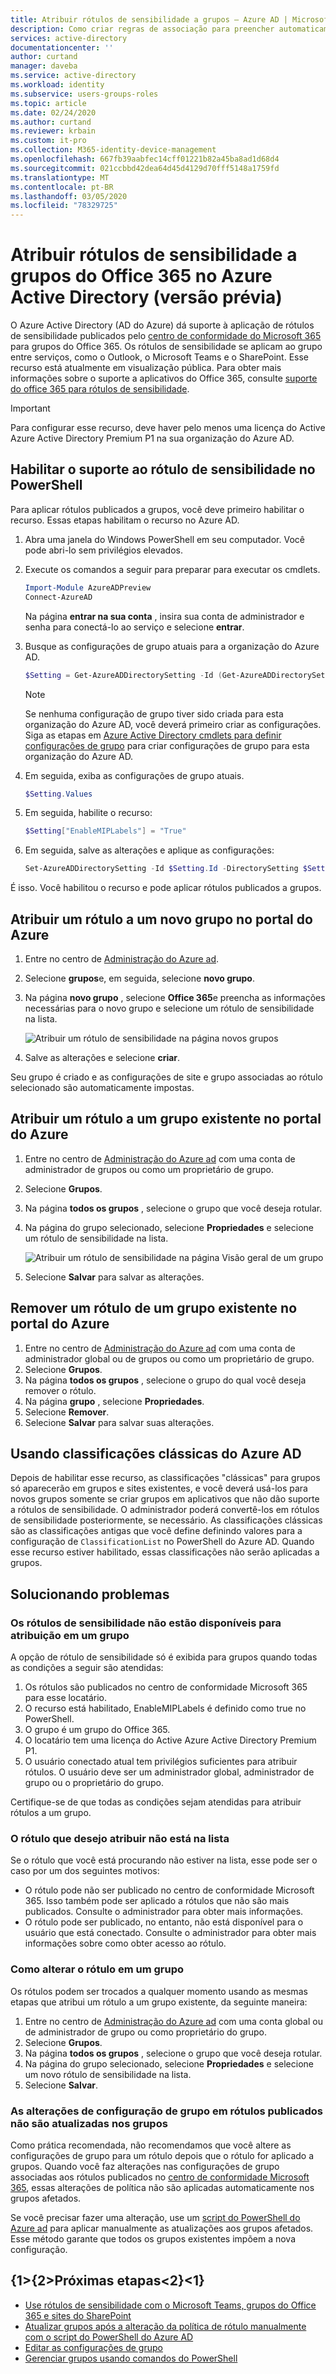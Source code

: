 ```yaml
---
title: Atribuir rótulos de sensibilidade a grupos – Azure AD | Microsoft Docs
description: Como criar regras de associação para preencher automaticamente os grupos e uma referência de regra.
services: active-directory
documentationcenter: ''
author: curtand
manager: daveba
ms.service: active-directory
ms.workload: identity
ms.subservice: users-groups-roles
ms.topic: article
ms.date: 02/24/2020
ms.author: curtand
ms.reviewer: krbain
ms.custom: it-pro
ms.collection: M365-identity-device-management
ms.openlocfilehash: 667fb39aabfec14cff01221b82a45ba8ad1d68d4
ms.sourcegitcommit: 021ccbbd42dea64d45d4129d70fff5148a1759fd
ms.translationtype: MT
ms.contentlocale: pt-BR
ms.lasthandoff: 03/05/2020
ms.locfileid: "78329725"
---
```

# <a name="assign-sensitivity-labels-to-office-365-groups-in-azure-active-directory-preview"></a>Atribuir rótulos de sensibilidade a grupos do Office 365 no Azure Active Directory (versão prévia)

O Azure Active Directory (AD do Azure) dá suporte à aplicação de rótulos de sensibilidade publicados pelo [centro de conformidade do Microsoft 365](https://sip.protection.office.com/homepage) para grupos do Office 365. Os rótulos de sensibilidade se aplicam ao grupo entre serviços, como o Outlook, o Microsoft Teams e o SharePoint. Esse recurso está atualmente em visualização pública. Para obter mais informações sobre o suporte a aplicativos do Office 365, consulte [suporte do office 365 para rótulos de sensibilidade](https://docs.microsoft.com/microsoft-365/compliance/sensitivity-labels-teams-groups-sites#support-for-the-sensitivity-labels).

> [!IMPORTANT]
> Para configurar esse recurso, deve haver pelo menos uma licença do Active Azure Active Directory Premium P1 na sua organização do Azure AD.

## <a name="enable-sensitivity-label-support-in-powershell"></a>Habilitar o suporte ao rótulo de sensibilidade no PowerShell

Para aplicar rótulos publicados a grupos, você deve primeiro habilitar o recurso. Essas etapas habilitam o recurso no Azure AD.

1. Abra uma janela do Windows PowerShell em seu computador. Você pode abri-lo sem privilégios elevados.
1. Execute os comandos a seguir para preparar para executar os cmdlets.

    ```PowerShell
    Import-Module AzureADPreview
    Connect-AzureAD
    ```

    Na página **entrar na sua conta** , insira sua conta de administrador e senha para conectá-lo ao serviço e selecione **entrar**.
1. Busque as configurações de grupo atuais para a organização do Azure AD.

    ```PowerShell
    $Setting = Get-AzureADDirectorySetting -Id (Get-AzureADDirectorySetting | where -Property DisplayName -Value "Group.Unified" -EQ).id
    ```

    > [!NOTE]
    > Se nenhuma configuração de grupo tiver sido criada para esta organização do Azure AD, você deverá primeiro criar as configurações. Siga as etapas em [Azure Active Directory cmdlets para definir configurações de grupo](https://docs.microsoft.com/azure/active-directory/users-groups-roles/groups-settings-cmdlets) para criar configurações de grupo para esta organização do Azure AD.

1. Em seguida, exiba as configurações de grupo atuais.

    ```PowerShell
    $Setting.Values
    ```

1. Em seguida, habilite o recurso:

    ```PowerShell
    $Setting["EnableMIPLabels"] = "True"
    ```

1. Em seguida, salve as alterações e aplique as configurações:

    ```PowerShell
    Set-AzureADDirectorySetting -Id $Setting.Id -DirectorySetting $Setting
    ```

É isso. Você habilitou o recurso e pode aplicar rótulos publicados a grupos.

## <a name="assign-a-label-to-a-new-group-in-azure-portal"></a>Atribuir um rótulo a um novo grupo no portal do Azure

1. Entre no centro de [Administração do Azure ad](https://aad.portal.azure.com).
1. Selecione **grupos**e, em seguida, selecione **novo grupo**.
1. Na página **novo grupo** , selecione **Office 365**e preencha as informações necessárias para o novo grupo e selecione um rótulo de sensibilidade na lista.

   ![Atribuir um rótulo de sensibilidade na página novos grupos](./media/groups-assign-sensitivity-labels/new-group-page.png)

1. Salve as alterações e selecione **criar**.

Seu grupo é criado e as configurações de site e grupo associadas ao rótulo selecionado são automaticamente impostas.

## <a name="assign-a-label-to-an-existing-group-in-azure-portal"></a>Atribuir um rótulo a um grupo existente no portal do Azure

1. Entre no centro de [Administração do Azure ad](https://aad.portal.azure.com) com uma conta de administrador de grupos ou como um proprietário de grupo.
1. Selecione **Grupos**.
1. Na página **todos os grupos** , selecione o grupo que você deseja rotular.
1. Na página do grupo selecionado, selecione **Propriedades** e selecione um rótulo de sensibilidade na lista.

   ![Atribuir um rótulo de sensibilidade na página Visão geral de um grupo](./media/groups-assign-sensitivity-labels/assign-to-existing.png)

1. Selecione **Salvar** para salvar as alterações.

## <a name="remove-a-label-from-an-existing-group-in-azure-portal"></a>Remover um rótulo de um grupo existente no portal do Azure

1. Entre no centro de [Administração do Azure ad](https://aad.portal.azure.com) com uma conta de administrador global ou de grupos ou como um proprietário de grupo.
1. Selecione **Grupos**.
1. Na página **todos os grupos** , selecione o grupo do qual você deseja remover o rótulo.
1. Na página **grupo** , selecione **Propriedades**.
1. Selecione **Remover**.
1. Selecione **Salvar** para salvar suas alterações.

## <a name="using-classic-azure-ad-classifications"></a>Usando classificações clássicas do Azure AD

Depois de habilitar esse recurso, as classificações "clássicas" para grupos só aparecerão em grupos e sites existentes, e você deverá usá-los para novos grupos somente se criar grupos em aplicativos que não dão suporte a rótulos de sensibilidade. O administrador poderá convertê-los em rótulos de sensibilidade posteriormente, se necessário. As classificações clássicas são as classificações antigas que você define definindo valores para a configuração de `ClassificationList` no PowerShell do Azure AD. Quando esse recurso estiver habilitado, essas classificações não serão aplicadas a grupos.

## <a name="troubleshooting-issues"></a>Solucionando problemas

### <a name="sensitivity-labels-are-not-available-for-assignment-on-a-group"></a>Os rótulos de sensibilidade não estão disponíveis para atribuição em um grupo

A opção de rótulo de sensibilidade só é exibida para grupos quando todas as condições a seguir são atendidas:

1. Os rótulos são publicados no centro de conformidade Microsoft 365 para esse locatário.
1. O recurso está habilitado, EnableMIPLabels é definido como true no PowerShell.
1. O grupo é um grupo do Office 365.
1. O locatário tem uma licença do Active Azure Active Directory Premium P1.
1. O usuário conectado atual tem privilégios suficientes para atribuir rótulos. O usuário deve ser um administrador global, administrador de grupo ou o proprietário do grupo.

Certifique-se de que todas as condições sejam atendidas para atribuir rótulos a um grupo.

### <a name="the-label-i-want-to-assign-is-not-in-the-list"></a>O rótulo que desejo atribuir não está na lista

Se o rótulo que você está procurando não estiver na lista, esse pode ser o caso por um dos seguintes motivos:

- O rótulo pode não ser publicado no centro de conformidade Microsoft 365. Isso também pode ser aplicado a rótulos que não são mais publicados. Consulte o administrador para obter mais informações.
- O rótulo pode ser publicado, no entanto, não está disponível para o usuário que está conectado. Consulte o administrador para obter mais informações sobre como obter acesso ao rótulo.

### <a name="how-to-change-the-label-on-a-group"></a>Como alterar o rótulo em um grupo

Os rótulos podem ser trocados a qualquer momento usando as mesmas etapas que atribui um rótulo a um grupo existente, da seguinte maneira:

1. Entre no centro de [Administração do Azure ad](https://aad.portal.azure.com) com uma conta global ou de administrador de grupo ou como proprietário do grupo.
1. Selecione **Grupos**.
1. Na página **todos os grupos** , selecione o grupo que você deseja rotular.
1. Na página do grupo selecionado, selecione **Propriedades** e selecione um novo rótulo de sensibilidade na lista.
1. Selecione **Salvar**.

### <a name="group-setting-changes-to-published-labels-are-not-updated-on-the-groups"></a>As alterações de configuração de grupo em rótulos publicados não são atualizadas nos grupos

Como prática recomendada, não recomendamos que você altere as configurações de grupo para um rótulo depois que o rótulo for aplicado a grupos. Quando você faz alterações nas configurações de grupo associadas aos rótulos publicados no [centro de conformidade Microsoft 365](https://sip.protection.office.com/homepage), essas alterações de política não são aplicadas automaticamente nos grupos afetados.

Se você precisar fazer uma alteração, use um [script do PowerShell do Azure ad](https://github.com/microsoftgraph/powershell-aad-samples/blob/master/ReassignSensitivityLabelToO365Groups.ps1) para aplicar manualmente as atualizações aos grupos afetados. Esse método garante que todos os grupos existentes impõem a nova configuração.

## <a name="next-steps"></a>{1&gt;{2&gt;Próximas etapas&lt;2}&lt;1}

- [Use rótulos de sensibilidade com o Microsoft Teams, grupos do Office 365 e sites do SharePoint](https://docs.microsoft.com/microsoft-365/compliance/sensitivity-labels-teams-groups-sites)
- [Atualizar grupos após a alteração da política de rótulo manualmente com o script do PowerShell do Azure AD](https://github.com/microsoftgraph/powershell-aad-samples/blob/master/ReassignSensitivityLabelToO365Groups.ps1)
- [Editar as configurações de grupo](https://docs.microsoft.com/azure/active-directory/fundamentals/active-directory-groups-settings-azure-portal)
- [Gerenciar grupos usando comandos do PowerShell](https://docs.microsoft.com/azure/active-directory/users-groups-roles/groups-settings-v2-cmdlets)

